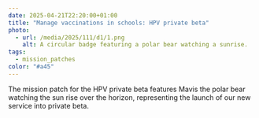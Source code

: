```yaml
---
date: 2025-04-21T22:20:00+01:00
title: "Manage vaccinations in schools: HPV private beta"
photo:
  - url: /media/2025/111/d1/1.png
    alt: A circular badge featuring a polar bear watching a sunrise.
tags:
  - mission_patches
color: "#a45"
---
```


The mission patch for the HPV private beta features Mavis the polar bear watching the sun rise over the horizon, representing the launch of our new service into private beta.
